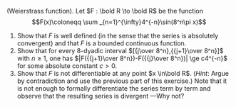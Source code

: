 (Weierstrass function). Let $F : \bold R \to \bold R$ be the function 
$$F(x)\coloneqq \sum _{n=1}^{\infty}4^{-n}\sin(8^n\pi x)$$  
1. Show that $F$ is well defined (in the sense that the series is absolutely convergent) and that $F$ is a bounded continuous function.
2. Show that for every 8-dyadic interval $[{j\over 8^n},{{j+1}\over 8^n}]$ with $n \ge 1$, one has $|F({{j+1}\over 8^n})-F({{j}\over 8^n})| \ge c4^{-n}$ for some absolute constant $c > 0$.
3. Show that $F$ is not differentiable at any point $x \in\bold R$. ($Hint$: Argue by contradiction and use the previous part of this exercise.)  Note that it is not enough to formally differentiate the series term by term and observe that the resulting series is divergent $\text{---Why not?}$ 